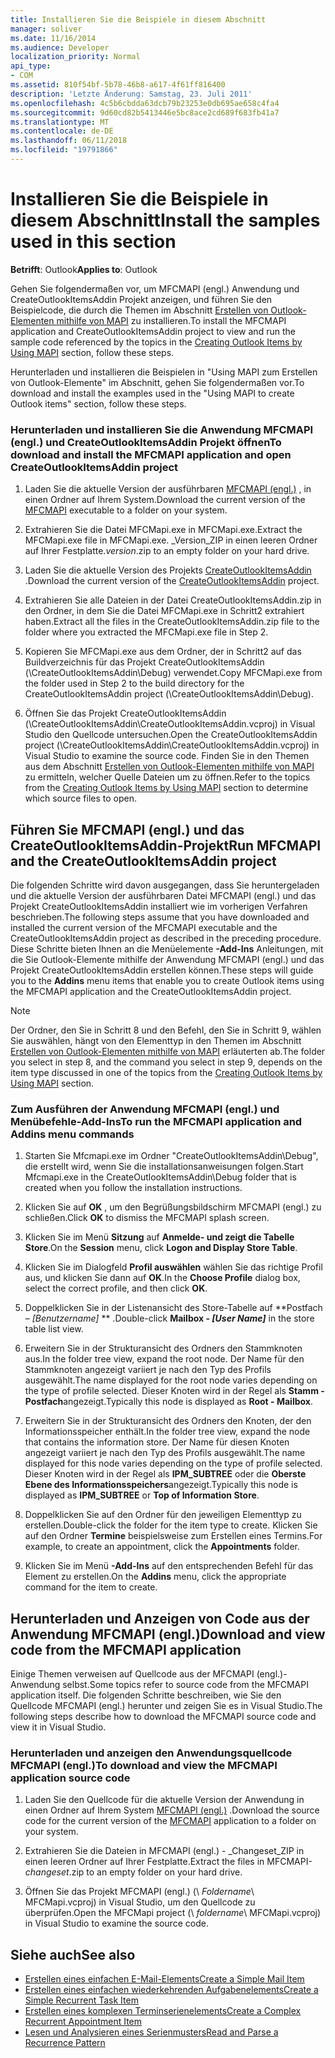 ```yaml
---
title: Installieren Sie die Beispiele in diesem Abschnitt
manager: soliver
ms.date: 11/16/2014
ms.audience: Developer
localization_priority: Normal
api_type:
- COM
ms.assetid: 810f54bf-5b78-46b8-a617-4f61ff816400
description: 'Letzte Änderung: Samstag, 23. Juli 2011'
ms.openlocfilehash: 4c5b6cbdda63dcb79b23253e0db695ae658c4fa4
ms.sourcegitcommit: 9d60cd82b5413446e5bc8ace2cd689f683fb41a7
ms.translationtype: MT
ms.contentlocale: de-DE
ms.lasthandoff: 06/11/2018
ms.locfileid: "19791866"
---
```

# <a name="install-the-samples-used-in-this-section"></a><span data-ttu-id="e0dc2-103">Installieren Sie die Beispiele in diesem Abschnitt</span><span class="sxs-lookup"><span data-stu-id="e0dc2-103">Install the samples used in this section</span></span>

<span data-ttu-id="e0dc2-104">**Betrifft**: Outlook</span><span class="sxs-lookup"><span data-stu-id="e0dc2-104">**Applies to**: Outlook</span></span> 
  
<span data-ttu-id="e0dc2-105">Gehen Sie folgendermaßen vor, um MFCMAPI (engl.) Anwendung und CreateOutlookItemsAddin Projekt anzeigen, und führen Sie den Beispielcode, die durch die Themen im Abschnitt [Erstellen von Outlook-Elementen mithilfe von MAPI](creating-outlook-items-by-using-mapi.md) zu installieren.</span><span class="sxs-lookup"><span data-stu-id="e0dc2-105">To install the MFCMAPI application and CreateOutlookItemsAddin project to view and run the sample code referenced by the topics in the [Creating Outlook Items by Using MAPI](creating-outlook-items-by-using-mapi.md) section, follow these steps.</span></span> 

<span data-ttu-id="e0dc2-106">Herunterladen und installieren die Beispielen in "Using MAPI zum Erstellen von Outlook-Elemente" im Abschnitt, gehen Sie folgendermaßen vor.</span><span class="sxs-lookup"><span data-stu-id="e0dc2-106">To download and install the examples used in the "Using MAPI to create Outlook items" section, follow these steps.</span></span>

### <a name="to-download-and-install-the-mfcmapi-application-and-open-createoutlookitemsaddin-project"></a><span data-ttu-id="e0dc2-107">Herunterladen und installieren Sie die Anwendung MFCMAPI (engl.) und CreateOutlookItemsAddin Projekt öffnen</span><span class="sxs-lookup"><span data-stu-id="e0dc2-107">To download and install the MFCMAPI application and open CreateOutlookItemsAddin project</span></span>

1. <span data-ttu-id="e0dc2-108">Laden Sie die aktuelle Version der ausführbaren [MFCMAPI (engl.)](http://go.microsoft.com/fwlink/?LinkID=124154) , in einen Ordner auf Ihrem System.</span><span class="sxs-lookup"><span data-stu-id="e0dc2-108">Download the current version of the [MFCMAPI](http://go.microsoft.com/fwlink/?LinkID=124154) executable to a folder on your system.</span></span> 
    
2. <span data-ttu-id="e0dc2-109">Extrahieren Sie die Datei MFCMapi.exe in MFCMapi.exe.</span><span class="sxs-lookup"><span data-stu-id="e0dc2-109">Extract the MFCMapi.exe file in MFCMapi.exe.</span></span> <span data-ttu-id="e0dc2-110">_Version_ZIP in einen leeren Ordner auf Ihrer Festplatte.</span><span class="sxs-lookup"><span data-stu-id="e0dc2-110">_version_.zip to an empty folder on your hard drive.</span></span>
    
3. <span data-ttu-id="e0dc2-111">Laden Sie die aktuelle Version des Projekts [CreateOutlookItemsAddin](http://go.microsoft.com/fwlink/?LinkID=127828) .</span><span class="sxs-lookup"><span data-stu-id="e0dc2-111">Download the current version of the [CreateOutlookItemsAddin](http://go.microsoft.com/fwlink/?LinkID=127828) project.</span></span> 
    
4. <span data-ttu-id="e0dc2-112">Extrahieren Sie alle Dateien in der Datei CreateOutlookItemsAddin.zip in den Ordner, in dem Sie die Datei MFCMapi.exe in Schritt2 extrahiert haben.</span><span class="sxs-lookup"><span data-stu-id="e0dc2-112">Extract all the files in the CreateOutlookItemsAddin.zip file to the folder where you extracted the MFCMapi.exe file in Step 2.</span></span>
    
5. <span data-ttu-id="e0dc2-113">Kopieren Sie MFCMapi.exe aus dem Ordner, der in Schritt2 auf das Buildverzeichnis für das Projekt CreateOutlookItemsAddin (\CreateOutlookItemsAddin\Debug) verwendet.</span><span class="sxs-lookup"><span data-stu-id="e0dc2-113">Copy MFCMapi.exe from the folder used in Step 2 to the build directory for the CreateOutlookItemsAddin project (\CreateOutlookItemsAddin\Debug).</span></span>
    
6. <span data-ttu-id="e0dc2-114">Öffnen Sie das Projekt CreateOutlookItemsAddin (\CreateOutlookItemsAddin\CreateOutlookItemsAddin.vcproj) in Visual Studio den Quellcode untersuchen.</span><span class="sxs-lookup"><span data-stu-id="e0dc2-114">Open the CreateOutlookItemsAddin project (\CreateOutlookItemsAddin\CreateOutlookItemsAddin.vcproj) in Visual Studio to examine the source code.</span></span> <span data-ttu-id="e0dc2-115">Finden Sie in den Themen aus dem Abschnitt [Erstellen von Outlook-Elementen mithilfe von MAPI](creating-outlook-items-by-using-mapi.md) zu ermitteln, welcher Quelle Dateien um zu öffnen.</span><span class="sxs-lookup"><span data-stu-id="e0dc2-115">Refer to the topics from the [Creating Outlook Items by Using MAPI](creating-outlook-items-by-using-mapi.md) section to determine which source files to open.</span></span> 
    
## <a name="run-mfcmapi-and-the-createoutlookitemsaddin-project"></a><span data-ttu-id="e0dc2-116">Führen Sie MFCMAPI (engl.) und das CreateOutlookItemsAddin-Projekt</span><span class="sxs-lookup"><span data-stu-id="e0dc2-116">Run MFCMAPI and the CreateOutlookItemsAddin project</span></span>

<span data-ttu-id="e0dc2-117">Die folgenden Schritte wird davon ausgegangen, dass Sie heruntergeladen und die aktuelle Version der ausführbaren Datei MFCMAPI (engl.) und das Projekt CreateOutlookItemsAddin installiert wie im vorherigen Verfahren beschrieben.</span><span class="sxs-lookup"><span data-stu-id="e0dc2-117">The following steps assume that you have downloaded and installed the current version of the MFCMAPI executable and the CreateOutlookItemsAddin project as described in the preceding procedure.</span></span> <span data-ttu-id="e0dc2-118">Diese Schritte bieten Ihnen an die Menüelemente **-Add-Ins** Anleitungen, mit die Sie Outlook-Elemente mithilfe der Anwendung MFCMAPI (engl.) und das Projekt CreateOutlookItemsAddin erstellen können.</span><span class="sxs-lookup"><span data-stu-id="e0dc2-118">These steps will guide you to the **Addins** menu items that enable you to create Outlook items using the MFCMAPI application and the CreateOutlookItemsAddin project.</span></span> 
  
> [!NOTE]
> <span data-ttu-id="e0dc2-119">Der Ordner, den Sie in Schritt 8 und den Befehl, den Sie in Schritt 9, wählen Sie auswählen, hängt von den Elementtyp in den Themen im Abschnitt [Erstellen von Outlook-Elementen mithilfe von MAPI](creating-outlook-items-by-using-mapi.md) erläuterten ab.</span><span class="sxs-lookup"><span data-stu-id="e0dc2-119">The folder you select in step 8, and the command you select in step 9, depends on the item type discussed in one of the topics from the [Creating Outlook Items by Using MAPI](creating-outlook-items-by-using-mapi.md) section.</span></span> 

### <a name="to-run-the-mfcmapi-application-and-addins-menu-commands"></a><span data-ttu-id="e0dc2-120">Zum Ausführen der Anwendung MFCMAPI (engl.) und Menübefehle-Add-Ins</span><span class="sxs-lookup"><span data-stu-id="e0dc2-120">To run the MFCMAPI application and Addins menu commands</span></span>

1. <span data-ttu-id="e0dc2-121">Starten Sie Mfcmapi.exe im Ordner "CreateOutlookItemsAddin\Debug", die erstellt wird, wenn Sie die installationsanweisungen folgen.</span><span class="sxs-lookup"><span data-stu-id="e0dc2-121">Start Mfcmapi.exe in the CreateOutlookItemsAddin\Debug folder that is created when you follow the installation instructions.</span></span>
    
2. <span data-ttu-id="e0dc2-122">Klicken Sie auf **OK** , um den Begrüßungsbildschirm MFCMAPI (engl.) zu schließen.</span><span class="sxs-lookup"><span data-stu-id="e0dc2-122">Click **OK** to dismiss the MFCMAPI splash screen.</span></span> 
    
3. <span data-ttu-id="e0dc2-123">Klicken Sie im Menü **Sitzung** auf **Anmelde- und zeigt die Tabelle Store**.</span><span class="sxs-lookup"><span data-stu-id="e0dc2-123">On the **Session** menu, click **Logon and Display Store Table**.</span></span>
    
4. <span data-ttu-id="e0dc2-124">Klicken Sie im Dialogfeld **Profil auswählen** wählen Sie das richtige Profil aus, und klicken Sie dann auf **OK**.</span><span class="sxs-lookup"><span data-stu-id="e0dc2-124">In the **Choose Profile** dialog box, select the correct profile, and then click **OK**.</span></span> 
    
5. <span data-ttu-id="e0dc2-125">Doppelklicken Sie in der Listenansicht des Store-Tabelle auf **Postfach – _[Benutzername]_ ** .</span><span class="sxs-lookup"><span data-stu-id="e0dc2-125">Double-click **Mailbox -  _[User Name]_** in the store table list view.</span></span> 
    
6. <span data-ttu-id="e0dc2-126">Erweitern Sie in der Strukturansicht des Ordners den Stammknoten aus.</span><span class="sxs-lookup"><span data-stu-id="e0dc2-126">In the folder tree view, expand the root node.</span></span> <span data-ttu-id="e0dc2-127">Der Name für den Stammknoten angezeigt variiert je nach den Typ des Profils ausgewählt.</span><span class="sxs-lookup"><span data-stu-id="e0dc2-127">The name displayed for the root node varies depending on the type of profile selected.</span></span> <span data-ttu-id="e0dc2-128">Dieser Knoten wird in der Regel als **Stamm - Postfach**angezeigt.</span><span class="sxs-lookup"><span data-stu-id="e0dc2-128">Typically this node is displayed as **Root - Mailbox**.</span></span>
    
7. <span data-ttu-id="e0dc2-129">Erweitern Sie in der Strukturansicht des Ordners den Knoten, der den Informationsspeicher enthält.</span><span class="sxs-lookup"><span data-stu-id="e0dc2-129">In the folder tree view, expand the node that contains the information store.</span></span> <span data-ttu-id="e0dc2-130">Der Name für diesen Knoten angezeigt variiert je nach den Typ des Profils ausgewählt.</span><span class="sxs-lookup"><span data-stu-id="e0dc2-130">The name displayed for this node varies depending on the type of profile selected.</span></span> <span data-ttu-id="e0dc2-131">Dieser Knoten wird in der Regel als **IPM_SUBTREE** oder die **Oberste Ebene des Informationsspeichers**angezeigt.</span><span class="sxs-lookup"><span data-stu-id="e0dc2-131">Typically this node is displayed as **IPM_SUBTREE** or **Top of Information Store**.</span></span>
    
8. <span data-ttu-id="e0dc2-132">Doppelklicken Sie auf den Ordner für den jeweiligen Elementtyp zu erstellen.</span><span class="sxs-lookup"><span data-stu-id="e0dc2-132">Double-click the folder for the item type to create.</span></span> <span data-ttu-id="e0dc2-133">Klicken Sie auf den Ordner **Termine** beispielsweise zum Erstellen eines Termins.</span><span class="sxs-lookup"><span data-stu-id="e0dc2-133">For example, to create an appointment, click the **Appointments** folder.</span></span> 
    
9. <span data-ttu-id="e0dc2-134">Klicken Sie im Menü **-Add-Ins** auf den entsprechenden Befehl für das Element zu erstellen.</span><span class="sxs-lookup"><span data-stu-id="e0dc2-134">On the **Addins** menu, click the appropriate command for the item to create.</span></span> 
    
## <a name="download-and-view-code-from-the-mfcmapi-application"></a><span data-ttu-id="e0dc2-135">Herunterladen und Anzeigen von Code aus der Anwendung MFCMAPI (engl.)</span><span class="sxs-lookup"><span data-stu-id="e0dc2-135">Download and view code from the MFCMAPI application</span></span>

<span data-ttu-id="e0dc2-136">Einige Themen verweisen auf Quellcode aus der MFCMAPI (engl.)-Anwendung selbst.</span><span class="sxs-lookup"><span data-stu-id="e0dc2-136">Some topics refer to source code from the MFCMAPI application itself.</span></span> <span data-ttu-id="e0dc2-137">Die folgenden Schritte beschreiben, wie Sie den Quellcode MFCMAPI (engl.) herunter und zeigen Sie es in Visual Studio.</span><span class="sxs-lookup"><span data-stu-id="e0dc2-137">The following steps describe how to download the MFCMAPI source code and view it in Visual Studio.</span></span> 

### <a name="to-download-and-view-the-mfcmapi-application-source-code"></a><span data-ttu-id="e0dc2-138">Herunterladen und anzeigen den Anwendungsquellcode MFCMAPI (engl.)</span><span class="sxs-lookup"><span data-stu-id="e0dc2-138">To download and view the MFCMAPI application source code</span></span>

1. <span data-ttu-id="e0dc2-139">Laden Sie den Quellcode für die aktuelle Version der Anwendung in einen Ordner auf Ihrem System [MFCMAPI (engl.)](http://go.microsoft.com/fwlink/?LinkID=124154) .</span><span class="sxs-lookup"><span data-stu-id="e0dc2-139">Download the source code for the current version of the [MFCMAPI](http://go.microsoft.com/fwlink/?LinkID=124154) application to a folder on your system.</span></span> 
    
2. <span data-ttu-id="e0dc2-140">Extrahieren Sie die Dateien in MFCMAPI (engl.) - _Changeset_ZIP in einen leeren Ordner auf Ihrer Festplatte.</span><span class="sxs-lookup"><span data-stu-id="e0dc2-140">Extract the files in MFCMAPI- _changeset_.zip to an empty folder on your hard drive.</span></span>
    
3. <span data-ttu-id="e0dc2-141">Öffnen Sie das Projekt MFCMAPI (engl.) (\ _Foldername_\ MFCMapi.vcproj) in Visual Studio, um den Quellcode zu überprüfen.</span><span class="sxs-lookup"><span data-stu-id="e0dc2-141">Open the MFCMapi project (\ _foldername_\ MFCMapi.vcproj) in Visual Studio to examine the source code.</span></span>
    
## <a name="see-also"></a><span data-ttu-id="e0dc2-142">Siehe auch</span><span class="sxs-lookup"><span data-stu-id="e0dc2-142">See also</span></span>

- [<span data-ttu-id="e0dc2-143">Erstellen eines einfachen E-Mail-Elements</span><span class="sxs-lookup"><span data-stu-id="e0dc2-143">Create a Simple Mail Item</span></span>](how-to-create-a-simple-mail-item.md)
- [<span data-ttu-id="e0dc2-144">Erstellen eines einfachen wiederkehrenden Aufgabenelements</span><span class="sxs-lookup"><span data-stu-id="e0dc2-144">Create a Simple Recurrent Task Item</span></span>](how-to-create-a-simple-recurrent-task-item.md)
- [<span data-ttu-id="e0dc2-145">Erstellen eines komplexen Terminserienelements</span><span class="sxs-lookup"><span data-stu-id="e0dc2-145">Create a Complex Recurrent Appointment Item</span></span>](how-to-create-a-complex-recurrent-appointment-item.md)
- [<span data-ttu-id="e0dc2-146">Lesen und Analysieren eines Serienmusters</span><span class="sxs-lookup"><span data-stu-id="e0dc2-146">Read and Parse a Recurrence Pattern</span></span>](how-to-read-and-parse-a-recurrence-pattern.md)

